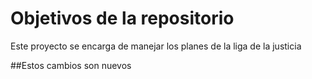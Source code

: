 # Objetivos de la repositorio

Este proyecto se encarga de manejar los planes de la liga de la justicia

##Estos cambios son nuevos

